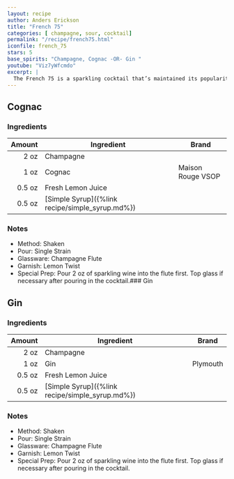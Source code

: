 ```yaml
---
layout: recipe
author: Anders Erickson
title: "French 75"
categories: [ champagne, sour, cocktail]
permalink: "/recipe/french75.html"
iconfile: french_75
stars: 5
base_spirits: "Champagne, Cognac -OR- Gin "
youtube: "Viz7yWfcmdo"
excerpt: |
  The French 75 is a sparkling cocktail that’s maintained its popularity for nearly a century. An effervescent twist on the Gin Sour, its simple to make and perfect to drink anytime.
---
```


<div class="subrecipe" markdown="1">

## Cognac

### Ingredients

| Amount | Ingredient                                      | Brand             |
| -----: | ----------------------------------------------- | ----------------- |
|   2 oz | Champagne                                       |
|   1 oz | Cognac                                          | Maison Rouge VSOP |
| 0.5 oz | Fresh Lemon Juice                               |
| 0.5 oz | [Simple Syrup]({%link recipe/simple_syrup.md%}) |

### Notes

- Method: Shaken
- Pour: Single Strain
- Glassware: Champagne Flute
- Garnish: Lemon Twist
- Special Prep: Pour 2 oz of sparkling wine into the flute first. Top glass if necessary after pouring in the cocktail.### Gin

</div>
<div class="subrecipe" markdown="1">

## Gin

### Ingredients

| Amount | Ingredient                                      | Brand    |
| -----: | ----------------------------------------------- | -------- |
|   2 oz | Champagne                                       |
|   1 oz | Gin                                             | Plymouth |
| 0.5 oz | Fresh Lemon Juice                               |
| 0.5 oz | [Simple Syrup]({%link recipe/simple_syrup.md%}) |

### Notes

- Method: Shaken
- Pour: Single Strain
- Glassware: Champagne Flute
- Garnish: Lemon Twist
- Special Prep: Pour 2 oz of sparkling wine into the flute first. Top glass if necessary after pouring in the cocktail.

</div>
